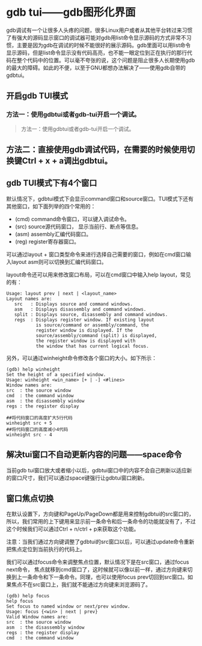 # gdb tui——gdb图形化界面

gdb调试有一个让很多人头疼的问题，很多Linux用户或者从其他平台转过来习惯了有强大的源码显示窗口的调试器可能对gdb用list命令显示源码的方式非常不习惯，主要是因为gdb在调试的时候不能很好的展示源码。gdb里面可以用list命令显示源码，但是list命令显示没有代码高亮，也不能一眼定位到正在执行的那行代码在整个代码中的位置。可以毫不夸张的说，这个问题是阻止很多人长期使用gdb的最大的障碍。如此的不便，以至于GNU都想办法解决了——使用gdb自带的gdbtui。

## 开启gdb TUI模式

### 方法一：使用gdbtui或者gdb-tui开启一个调试。

> 方法一：使用gdbtui或者gdb-tui开启一个调试。

## 方法二：直接使用gdb调试代码，在需要的时候使用切换键Ctrl + x + a调出gdbtui。

## gdb TUI模式下有4个窗口

默认情况下，gdbtui模式下会显示command窗口和source窗口。TUI模式下还有其他窗口，如下面列举的四个常用的：

- (cmd) command命令窗口，可以键入调试命令。
- (src) source源代码窗口， 显示当前行、断点等信息。
- (asm) assembly汇编代码窗口。
- (reg) register寄存器窗口。

可以通过layout + 窗口类型命令来进行选择自己需要的窗口，例如在cmd窗口输入layout asm则可以切换到汇编代码窗口。

layout命令还可以用来修改窗口布局，可以在cmd窗口中输入help layout，常见的有：

```text
Usage: layout prev | next | <layout_name> 
Layout names are:
   src   : Displays source and command windows.
   asm   : Displays disassembly and command windows.
   split : Displays source, disassembly and command windows.
   regs  : Displays register window. If existing layout
           is source/command or assembly/command, the 
           register window is displayed. If the
           source/assembly/command (split) is displayed, 
           the register window is displayed with 
           the window that has current logical focus.
```

另外，可以通过winheight命令修改各个窗口的大小。如下所示：

```text
(gdb) help winheight
Set the height of a specified window.
Usage: winheight <win_name> [+ | -] <#lines>
Window names are:
src  : the source window
cmd  : the command window
asm  : the disassembly window
regs : the register display

##将代码窗口的高度扩大5行代码
winheight src + 5
##将代码窗口的高度减小4代码
winheight src - 4
```

## 解决tui窗口不自动更新内容的问题——space命令
当前gdb tui窗口放大或者缩小以后，gdbtui窗口中的内容不会自己刷新以适应新的窗口尺寸，我们可以通过space键强行让gdbtui窗口刷新。

## 窗口焦点切换
在默认设置下，方向键和PageUp/PageDown都是用来控制gdbtui的src窗口的，所以，我们常用的上下键用来显示前一条命令和后一条命令的功能就没有了，不过这个时候我们可以通过Ctrl + n/ctrl + p来获取这个功能。

注意：当我们通过方向键调整了gdbtui的src窗口以后，可以通过update命令重新把焦点定位到当前执行的代码上。

我们可以通过focus命令来调整焦点位置，默认情况下是在src窗口，通过focus next命令， 焦点就移到cmd窗口了，这时候就可以像以前一样，通过方向键来切换到上一条命令和下一条命令。同理，也可以使用focus prev切回到src窗口。如果焦点不在src窗口上，我们就不能通过方向键来浏览源码了。

```text
(gdb) help focus  
help focus
Set focus to named window or next/prev window.
Usage: focus {<win> | next | prev}
Valid Window names are:
src  : the source window
asm  : the disassembly window
regs : the register display
cmd  : the command window
```
